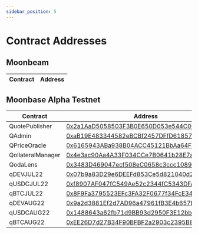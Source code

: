 ```yaml
---
sidebar_position: 5
---
```


# Contract Addresses

## Moonbeam

| Contract | Address |
| -------- | ------- |


## Moonbase Alpha Testnet
| Contract | Address |
| -------- | ------- |
| QuotePublisher | [0x2a1AaD5058503F3B0E650D053e544C0C0e185c79](https://moonbase.moonscan.io/address/0x2a1AaD5058503F3B0E650D053e544C0C0e185c79) |
| QAdmin | [0xaB19E483344582eBCBf2457DFfD61857B661e6c6](https://moonbase.moonscan.io/address/0xaB19E483344582eBCBf2457DFfD61857B661e6c6) |
| QPriceOracle | [0x6165943ABa938B04ACC45121BbAa64F1a5b3f8Fe](https://moonbase.moonscan.io/address/0x6165943ABa938B04ACC45121BbAa64F1a5b3f8Fe) |
| QollateralManager | [0x4e3ac90Aa4A33F034CCe7B0641b28E7a8b9E61DA](https://moonbase.moonscan.io/address/0x4e3ac90Aa4A33F034CCe7B0641b28E7a8b9E61DA) |
| QodaLens | [0x3483D469047ecf508eC0658c3ccc1089Ea9590c5](https://moonbase.moonscan.io/address/0x3483D469047ecf508eC0658c3ccc1089Ea9590c5) |
| qDEVJUL22 | [0x07b9a83D29e6DEEFd853Ce5d821040d2d651182c](https://moonbase.moonscan.io/address/0x07b9a83D29e6DEEFd853Ce5d821040d2d651182c) |
| qUSDCJUL22 | [0xf8907AF047fC549Ae52c2344fC5343DFAdef2BbB](https://moonbase.moonscan.io/address/0xf8907AF047fC549Ae52c2344fC5343DFAdef2BbB) |
| qBTCJUL22 | [0x8F9Fa3795523EFc3FA32F0677f34FcE34c70ca3E](https://moonbase.moonscan.io/address/0x8F9Fa3795523EFc3FA32F0677f34FcE34c70ca3E) |
| qDEVAUG22 | [0x9a2d3881Ef2d7AD96a47961fB3E4b657B63eB27C](https://moonbase.moonscan.io/address/0x9a2d3881Ef2d7AD96a47961fB3E4b657B63eB27C) |
| qUSDCAUG22 | [0x1488643a62fb71d9BB93d2950F3E12bbba81CB2f](https://moonbase.moonscan.io/address/0x1488643a62fb71d9BB93d2950F3E12bbba81CB2f) |
| qBTCAUG22 | [0xEE26D7d27B34F90BFBF2a2903c2395B82DB41880](https://moonbase.moonscan.io/address/0xEE26D7d27B34F90BFBF2a2903c2395B82DB41880) |
